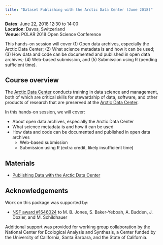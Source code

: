 ```yaml
---
title: "Dataset Publishing with the Arctic Data Center (June 2018)"
---
```



__Dates__: June 22, 2018 12:30 to 14:00<br>
__Location__: Davos, Switzerland<br>
__Venue__: POLAR 2018 Open Science Conference

This hands-on session will cover (1) Open data archives, especially the Arctic Data Center; (2) What science metadata is and how it can be used; (3) How data and code can be documented and published in open data archives; (4) Web-based submission, and (5) Submission using R (pending sufficient time).

## Course overview

The [Arctic Data Center](https://arcticdata.io) conducts training in data science and management,
both of which are critical skills for stewardship of data, software, and other
products of research that are preserved at the [Arctic Data Center](https://arcticdata.io).

In this hands-on session, we will cover:

- About open data archives, especially the Arctic Data Center
- What science metadata is and how it can be used
- How data and code can be documented and published in open data archives
    - Web-based submission
    - Submission using R (extra credit, likely insufficient time)

## Materials

- [Publishing Data with the Arctic Data Center](http://training.arcticdata.io/materials/arctic-data-center-training/data-documentation-and-publishing.html)

## Acknowledgements
Work on this package was supported by:

- [NSF award #1546024](http://www.nsf.gov/awardsearch/showAward?AWD_ID=1546024) to M. B. Jones, S. Baker-Yeboah, A. Budden, J. Dozier, and M. Schildhauer

Additional support was provided for working group collaboration by the National Center for Ecological Analysis and Synthesis, a Center funded by the University of California, Santa Barbara, and the State of California.


